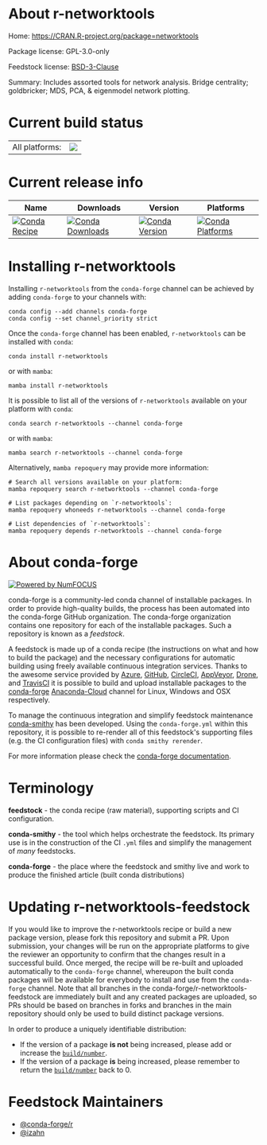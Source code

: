 About r-networktools
====================

Home: https://CRAN.R-project.org/package=networktools

Package license: GPL-3.0-only

Feedstock license: [BSD-3-Clause](https://github.com/conda-forge/r-networktools-feedstock/blob/main/LICENSE.txt)

Summary: Includes assorted tools for network analysis. Bridge centrality; goldbricker; MDS, PCA, & eigenmodel network plotting.

Current build status
====================


<table><tr><td>All platforms:</td>
    <td>
      <a href="https://dev.azure.com/conda-forge/feedstock-builds/_build/latest?definitionId=13509&branchName=main">
        <img src="https://dev.azure.com/conda-forge/feedstock-builds/_apis/build/status/r-networktools-feedstock?branchName=main">
      </a>
    </td>
  </tr>
</table>

Current release info
====================

| Name | Downloads | Version | Platforms |
| --- | --- | --- | --- |
| [![Conda Recipe](https://img.shields.io/badge/recipe-r--networktools-green.svg)](https://anaconda.org/conda-forge/r-networktools) | [![Conda Downloads](https://img.shields.io/conda/dn/conda-forge/r-networktools.svg)](https://anaconda.org/conda-forge/r-networktools) | [![Conda Version](https://img.shields.io/conda/vn/conda-forge/r-networktools.svg)](https://anaconda.org/conda-forge/r-networktools) | [![Conda Platforms](https://img.shields.io/conda/pn/conda-forge/r-networktools.svg)](https://anaconda.org/conda-forge/r-networktools) |

Installing r-networktools
=========================

Installing `r-networktools` from the `conda-forge` channel can be achieved by adding `conda-forge` to your channels with:

```
conda config --add channels conda-forge
conda config --set channel_priority strict
```

Once the `conda-forge` channel has been enabled, `r-networktools` can be installed with `conda`:

```
conda install r-networktools
```

or with `mamba`:

```
mamba install r-networktools
```

It is possible to list all of the versions of `r-networktools` available on your platform with `conda`:

```
conda search r-networktools --channel conda-forge
```

or with `mamba`:

```
mamba search r-networktools --channel conda-forge
```

Alternatively, `mamba repoquery` may provide more information:

```
# Search all versions available on your platform:
mamba repoquery search r-networktools --channel conda-forge

# List packages depending on `r-networktools`:
mamba repoquery whoneeds r-networktools --channel conda-forge

# List dependencies of `r-networktools`:
mamba repoquery depends r-networktools --channel conda-forge
```


About conda-forge
=================

[![Powered by
NumFOCUS](https://img.shields.io/badge/powered%20by-NumFOCUS-orange.svg?style=flat&colorA=E1523D&colorB=007D8A)](https://numfocus.org)

conda-forge is a community-led conda channel of installable packages.
In order to provide high-quality builds, the process has been automated into the
conda-forge GitHub organization. The conda-forge organization contains one repository
for each of the installable packages. Such a repository is known as a *feedstock*.

A feedstock is made up of a conda recipe (the instructions on what and how to build
the package) and the necessary configurations for automatic building using freely
available continuous integration services. Thanks to the awesome service provided by
[Azure](https://azure.microsoft.com/en-us/services/devops/), [GitHub](https://github.com/),
[CircleCI](https://circleci.com/), [AppVeyor](https://www.appveyor.com/),
[Drone](https://cloud.drone.io/welcome), and [TravisCI](https://travis-ci.com/)
it is possible to build and upload installable packages to the
[conda-forge](https://anaconda.org/conda-forge) [Anaconda-Cloud](https://anaconda.org/)
channel for Linux, Windows and OSX respectively.

To manage the continuous integration and simplify feedstock maintenance
[conda-smithy](https://github.com/conda-forge/conda-smithy) has been developed.
Using the ``conda-forge.yml`` within this repository, it is possible to re-render all of
this feedstock's supporting files (e.g. the CI configuration files) with ``conda smithy rerender``.

For more information please check the [conda-forge documentation](https://conda-forge.org/docs/).

Terminology
===========

**feedstock** - the conda recipe (raw material), supporting scripts and CI configuration.

**conda-smithy** - the tool which helps orchestrate the feedstock.
                   Its primary use is in the construction of the CI ``.yml`` files
                   and simplify the management of *many* feedstocks.

**conda-forge** - the place where the feedstock and smithy live and work to
                  produce the finished article (built conda distributions)


Updating r-networktools-feedstock
=================================

If you would like to improve the r-networktools recipe or build a new
package version, please fork this repository and submit a PR. Upon submission,
your changes will be run on the appropriate platforms to give the reviewer an
opportunity to confirm that the changes result in a successful build. Once
merged, the recipe will be re-built and uploaded automatically to the
`conda-forge` channel, whereupon the built conda packages will be available for
everybody to install and use from the `conda-forge` channel.
Note that all branches in the conda-forge/r-networktools-feedstock are
immediately built and any created packages are uploaded, so PRs should be based
on branches in forks and branches in the main repository should only be used to
build distinct package versions.

In order to produce a uniquely identifiable distribution:
 * If the version of a package **is not** being increased, please add or increase
   the [``build/number``](https://docs.conda.io/projects/conda-build/en/latest/resources/define-metadata.html#build-number-and-string).
 * If the version of a package **is** being increased, please remember to return
   the [``build/number``](https://docs.conda.io/projects/conda-build/en/latest/resources/define-metadata.html#build-number-and-string)
   back to 0.

Feedstock Maintainers
=====================

* [@conda-forge/r](https://github.com/conda-forge/r/)
* [@izahn](https://github.com/izahn/)

